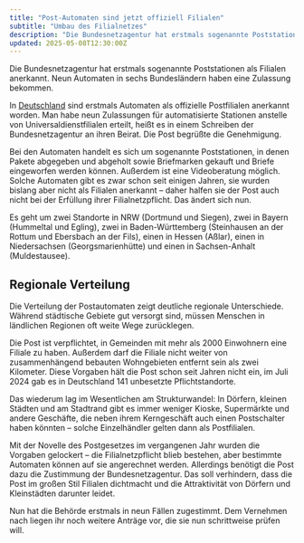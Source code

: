 ```yaml
---
title: "Post-Automaten sind jetzt offiziell Filialen"
subtitle: "Umbau des Filialnetzes"
description: "Die Bundesnetzagentur hat erstmals sogenannte Poststationen als Filialen anerkannt. Neun Automaten in sechs Bundesländern haben eine Zulassung bekommen."
updated: 2025-05-08T12:30:00Z
---
```


Die Bundesnetzagentur hat erstmals sogenannte Poststationen als Filialen anerkannt. Neun Automaten in sechs Bundesländern haben eine Zulassung bekommen.

In [Deutschland](#) sind erstmals Automaten als offizielle Postfilialen anerkannt worden. Man habe neun Zulassungen für automatisierte Stationen anstelle von Universaldienstfilialen erteilt, heißt es in einem Schreiben der Bundesnetzagentur an ihren Beirat. Die Post begrüßte die Genehmigung.

Bei den Automaten handelt es sich um sogenannte Poststationen, in denen Pakete abgegeben und abgeholt sowie Briefmarken gekauft und Briefe eingeworfen werden können. Außerdem ist eine Videoberatung möglich. Solche Automaten gibt es zwar schon seit einigen Jahren, sie wurden bislang aber nicht als Filialen anerkannt – daher halfen sie der Post auch nicht bei der Erfüllung ihrer Filialnetzpflicht. Das ändert sich nun.

Es geht um zwei Standorte in NRW (Dortmund und Siegen), zwei in Bayern (Hummeltal und Egling), zwei in Baden-Württemberg (Steinhausen an der Rottum und Ebersbach an der Fils), einen in Hessen (Aßlar), einen in Niedersachsen (Georgsmarienhütte) und einen in Sachsen-Anhalt (Muldestausee).

## Regionale Verteilung

Die Verteilung der Postautomaten zeigt deutliche regionale Unterschiede. Während städtische Gebiete gut versorgt sind, müssen Menschen in ländlichen Regionen oft weite Wege zurücklegen.

Die Post ist verpflichtet, in Gemeinden mit mehr als 2000 Einwohnern eine Filiale zu haben. Außerdem darf die Filiale nicht weiter von zusammenhängend bebauten Wohngebieten entfernt sein als zwei Kilometer. Diese Vorgaben hält die Post schon seit Jahren nicht ein, im Juli 2024 gab es in Deutschland 141 unbesetzte Pflichtstandorte.

Das wiederum lag im Wesentlichen am Strukturwandel: In Dörfern, kleinen Städten und am Stadtrand gibt es immer weniger Kioske, Supermärkte und andere Geschäfte, die neben ihrem Kerngeschäft auch einen Postschalter haben könnten – solche Einzelhändler gelten dann als Postfilialen.

Mit der Novelle des Postgesetzes im vergangenen Jahr wurden die Vorgaben gelockert – die Filialnetzpflicht blieb bestehen, aber bestimmte Automaten können auf sie angerechnet werden. Allerdings benötigt die Post dazu die Zustimmung der Bundesnetzagentur. Das soll verhindern, dass die Post im großen Stil Filialen dichtmacht und die Attraktivität von Dörfern und Kleinstädten darunter leidet.

Nun hat die Behörde erstmals in neun Fällen zugestimmt. Dem Vernehmen nach liegen ihr noch weitere Anträge vor, die sie nun schrittweise prüfen will.